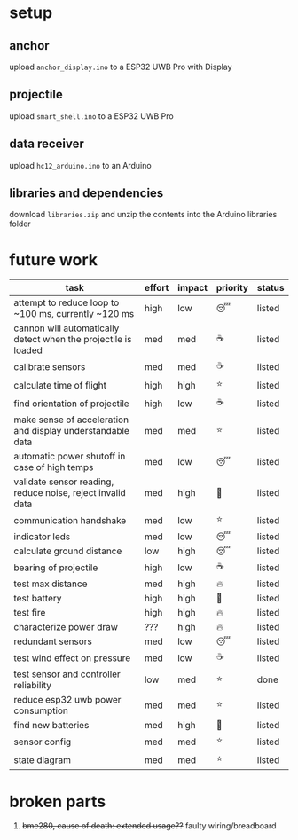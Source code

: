 # setup

## anchor
upload ```anchor_display.ino``` to a ESP32 UWB Pro with Display

## projectile
upload ```smart_shell.ino``` to a ESP32 UWB Pro

## data receiver 
upload ```hc12_arduino.ino``` to an Arduino

## libraries and dependencies
download ```libraries.zip``` and unzip the contents into the Arduino libraries folder

# future work
| task                                                           | effort | impact |     priority     | status |
|----------------------------------------------------------------|--------|--------|------------------|--------|
| attempt to reduce loop to ~100 ms, currently ~120 ms           | high   | low    | :sleeping:       | listed |
| cannon will automatically detect when the projectile is loaded | med    | med    | :coffee:         | listed |
| calibrate sensors                                              | med    | med    | :coffee:         | listed |
| calculate time of flight                                       | high   | high   | :star:           | listed |
| find orientation of projectile                                 | high   | low    | :coffee:         | listed |
| make sense of acceleration and display understandable data     | med    | med    |  :star:          | listed |
| automatic power shutoff in case of high temps                  | med    | low    | :sleeping:       | listed |
| validate sensor reading, reduce noise, reject invalid data     | med    | high   | :rotating_light: | listed |
| communication handshake                                        | med    | low    |  :star:          | listed |
| indicator leds                                                 | med    | low    | :sleeping:       | listed |
| calculate ground distance                                      | low    | high   | :sleeping:       | listed |
| bearing of projectile                                          | high   | low    | :coffee:         | listed |
| test max distance                                              | med    | high   | :fire:           | listed |
| test battery                                                   | high   | high   | :rotating_light: | listed |
| test fire                                                      | high   | high   |  :fire:          | listed |
| characterize power draw                                        | ???    | high   |  :fire:          | listed |
| redundant sensors                                              | med    | low    |  :sleeping:      | listed |
| test wind effect on pressure                                   | med    | low    |  :coffee:        | listed |
| test sensor and controller reliability                         | low    | med    |  :star:          | done  |
| reduce esp32 uwb power consumption                             | med    | med    |  :star:          | listed  |
| find new batteries                                             | med    | high   | :rotating_light: | listed  |
| sensor config                                                  | med    | med    | :star:           | listed  |
| state diagram                                                  | med    | med    | :star:           | listed  |


# broken parts
1. ~~bme280, cause of death: extended usage??~~ faulty wiring/breadboard
